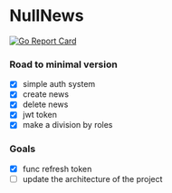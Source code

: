 # NullNews

[![Go Report Card](https://goreportcard.com/badge/github.com/g0dm0d/nullnews)](https://goreportcard.com/report/github.com/g0dm0d/nullnews)

### Road to minimal version

- [x] simple auth system
- [x] create news
- [x] delete news
- [x] jwt token
- [x] make a division by roles

### Goals

- [x] func refresh token
- [ ] update the architecture of the project
